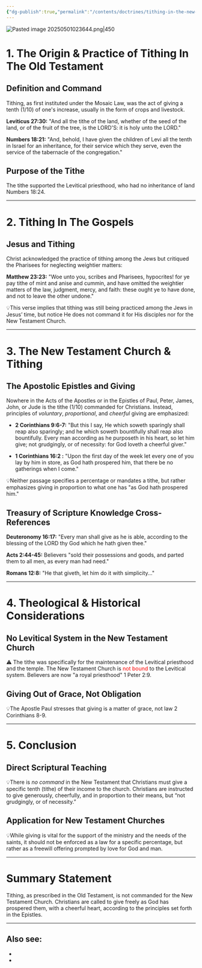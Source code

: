 ```yaml
---
{"dg-publish":true,"permalink":"/contents/doctrines/tithing-in-the-new-testament-church/","noteIcon":"","created":"2025-05-01T02:39:55.031+08:00"}
---
```



![Pasted image 20250501023644.png|450](/img/user/Attachments/Pasted%20image%2020250501023644.png)

# 1. The Origin & Practice of Tithing In The Old Testament

## **Definition and Command**  

Tithing, as first instituted under the Mosaic Law, was the act of giving a tenth (1/10) of one's increase, usually in the form of crops and livestock.

**Leviticus 27:30:**  "And all the tithe of the land, whether of the seed of the land, or of the fruit of the tree, is the LORD'S: it is holy unto the LORD."

**Numbers 18:21:**  "And, behold, I have given the children of Levi all the tenth in Israel for an inheritance, for their service which they serve, even the service of the tabernacle of the congregation."

## **Purpose of the Tithe**  

The tithe supported the Levitical priesthood, who had no inheritance of land Numbers 18:24.

---
# 2. Tithing In The Gospels

## **Jesus and Tithing**  

Christ acknowledged the practice of tithing among the Jews but critiqued the Pharisees for neglecting weightier matters:

**Matthew 23:23:**  "Woe unto you, scribes and Pharisees, hypocrites! for ye pay tithe of mint and anise and cummin, and have omitted the weightier matters of the law, judgment, mercy, and faith: these ought ye to have done, and not to leave the other undone."

💡This verse implies that tithing was still being practiced among the Jews in Jesus’ time, but notice He does not command it for His disciples nor for the New Testament Church.

---
# 3. The New Testament Church & Tithing

## **The Apostolic Epistles and Giving**

Nowhere in the Acts of the Apostles or in the Epistles of Paul, Peter, James, John, or Jude is the tithe (1/10) commanded for Christians. Instead, principles of _voluntary_, _proportional_, and _cheerful_ giving are emphasized:

- **2 Corinthians 9:6-7:**   "But this I say, He which soweth sparingly shall reap also sparingly; and he which soweth bountifully shall reap also bountifully.  Every man according as he purposeth in his heart, so let him give; not grudgingly, or of necessity: for God loveth a cheerful giver."

- **1 Corinthians 16:2 :**  "Upon the first day of the week let every one of you lay by him in store, as God hath prospered him, that there be no gatherings when I come."

💡Neither passage specifies a percentage or mandates a tithe, but rather emphasizes giving in proportion to what one has "as God hath prospered him."

## Treasury of Scripture Knowledge Cross-References

**Deuteronomy 16:17:**  "Every man shall give as he is able, according to the blessing of the LORD thy God which he hath given thee."

**Acts 2:44-45:** Believers "sold their possessions and goods, and parted them to all men, as every man had need."

**Romans 12:8:** "He that giveth, let him do it with simplicity..."

---
# 4. Theological & Historical Considerations

## **No Levitical System** in the New Testament Church

⚠️ The tithe was specifically for the maintenance of the Levitical priesthood and the temple. The New Testament Church is <font color="#ff0000">not bound</font> to the Levitical system. Believers are now "a royal priesthood" 1 Peter 2:9.

## **Giving Out of Grace, Not Obligation**  

💡The Apostle Paul stresses that giving is a matter of grace, not law 2 Corinthians 8-9.

---
# 5. Conclusion

## **Direct Scriptural Teaching**

💡There is _no command_ in the New Testament that Christians must give a specific tenth (tithe) of their income to the church. Christians are instructed to give generously, cheerfully, and in proportion to their means, but “not grudgingly, or of necessity.”

## **Application for New Testament Churches** 

💡While giving is vital for the support of the ministry and the needs of the saints, it should not be enforced as a law for a specific percentage, but rather as a freewill offering prompted by love for God and man.

---
# **Summary Statement**

Tithing, as prescribed in the Old Testament, is not commanded for the New Testament Church. Christians are called to give freely as God has prospered them, with a cheerful heart, according to the principles set forth in the Epistles.

<script> var refTagger = { settings: { bibleVersion: 'KJV', tooltipStyle: 'dark' } }; (function(d, t) { var n=d.querySelector('[nonce]'); refTagger.settings.nonce = n && (n.nonce||n.getAttribute('nonce')); var g = d.createElement(t), s = d.getElementsByTagName(t)[0]; g.src = 'https://api.reftagger.com/v2/RefTagger.js'; g.nonce = refTagger.settings.nonce; s.parentNode.insertBefore(g, s); }(document, 'script')); </script>

---
Also see:
- 
- 
- 